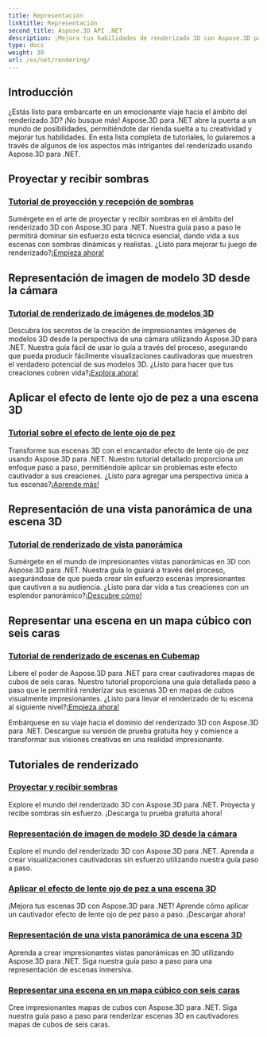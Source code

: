 ```yaml
---
title: Representación
linktitle: Representación
second_title: Aspose.3D API .NET
description: ¡Mejora tus habilidades de renderizado 3D con Aspose.3D para .NET! Proyecte sombras, cree visualizaciones cautivadoras, aplique efectos de lentes de ojo de pez y más.
type: docs
weight: 30
url: /es/net/rendering/
---
```

## Introducción

¿Estás listo para embarcarte en un emocionante viaje hacia el ámbito del renderizado 3D? ¡No busque más! Aspose.3D para .NET abre la puerta a un mundo de posibilidades, permitiéndote dar rienda suelta a tu creatividad y mejorar tus habilidades. En esta lista completa de tutoriales, lo guiaremos a través de algunos de los aspectos más intrigantes del renderizado usando Aspose.3D para .NET.

## Proyectar y recibir sombras
### [Tutorial de proyección y recepción de sombras](./cast-receive-shadows/)
 Sumérgete en el arte de proyectar y recibir sombras en el ámbito del renderizado 3D con Aspose.3D para .NET. Nuestra guía paso a paso le permitirá dominar sin esfuerzo esta técnica esencial, dando vida a sus escenas con sombras dinámicas y realistas. ¿Listo para mejorar tu juego de renderizado?[¡Empieza ahora!](./cast-receive-shadows/)

## Representación de imagen de modelo 3D desde la cámara
### [Tutorial de renderizado de imágenes de modelos 3D](./render-3d-model-image/)
Descubra los secretos de la creación de impresionantes imágenes de modelos 3D desde la perspectiva de una cámara utilizando Aspose.3D para .NET. Nuestra guía fácil de usar lo guía a través del proceso, asegurando que pueda producir fácilmente visualizaciones cautivadoras que muestren el verdadero potencial de sus modelos 3D. ¿Listo para hacer que tus creaciones cobren vida?[¡Explora ahora!](./render-3d-model-image/)

## Aplicar el efecto de lente ojo de pez a una escena 3D
### [Tutorial sobre el efecto de lente ojo de pez](./fisheye-lens-effect-3d-scene/)
 Transforme sus escenas 3D con el encantador efecto de lente ojo de pez usando Aspose.3D para .NET. Nuestro tutorial detallado proporciona un enfoque paso a paso, permitiéndole aplicar sin problemas este efecto cautivador a sus creaciones. ¿Listo para agregar una perspectiva única a tus escenas?[¡Aprende más!](./fisheye-lens-effect-3d-scene/)

## Representación de una vista panorámica de una escena 3D
### [Tutorial de renderizado de vista panorámica](./render-panorama-view/)
Sumérgete en el mundo de impresionantes vistas panorámicas en 3D con Aspose.3D para .NET. Nuestra guía lo guiará a través del proceso, asegurándose de que pueda crear sin esfuerzo escenas impresionantes que cautiven a su audiencia. ¿Listo para dar vida a tus creaciones con un esplendor panorámico?[¡Descubre cómo!](./render-panorama-view/)

## Representar una escena en un mapa cúbico con seis caras
### [Tutorial de renderizado de escenas en Cubemap](./render-scene-cubemap/)
 Libere el poder de Aspose.3D para .NET para crear cautivadores mapas de cubos de seis caras. Nuestro tutorial proporciona una guía detallada paso a paso que le permitirá renderizar sus escenas 3D en mapas de cubos visualmente impresionantes. ¿Listo para llevar el renderizado de tu escena al siguiente nivel?[¡Empieza ahora!](./render-scene-cubemap/)

Embárquese en su viaje hacia el dominio del renderizado 3D con Aspose.3D para .NET. Descargue su versión de prueba gratuita hoy y comience a transformar sus visiones creativas en una realidad impresionante.
## Tutoriales de renderizado
### [Proyectar y recibir sombras](./cast-receive-shadows/)
Explore el mundo del renderizado 3D con Aspose.3D para .NET. Proyecta y recibe sombras sin esfuerzo. ¡Descarga tu prueba gratuita ahora!
### [Representación de imagen de modelo 3D desde la cámara](./render-3d-model-image/)
Explore el mundo del renderizado 3D con Aspose.3D para .NET. Aprenda a crear visualizaciones cautivadoras sin esfuerzo utilizando nuestra guía paso a paso.
### [Aplicar el efecto de lente ojo de pez a una escena 3D](./fisheye-lens-effect-3d-scene/)
¡Mejora tus escenas 3D con Aspose.3D para .NET! Aprende cómo aplicar un cautivador efecto de lente ojo de pez paso a paso. ¡Descargar ahora!
### [Representación de una vista panorámica de una escena 3D](./render-panorama-view/)
Aprenda a crear impresionantes vistas panorámicas en 3D utilizando Aspose.3D para .NET. Siga nuestra guía paso a paso para una representación de escenas inmersiva.
### [Representar una escena en un mapa cúbico con seis caras](./render-scene-cubemap/)
Cree impresionantes mapas de cubos con Aspose.3D para .NET. Siga nuestra guía paso a paso para renderizar escenas 3D en cautivadores mapas de cubos de seis caras.
